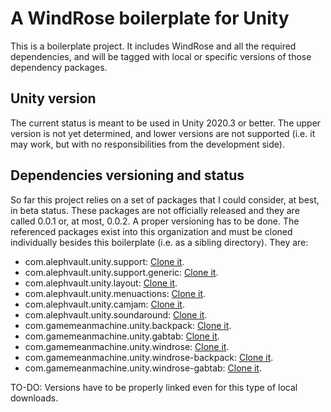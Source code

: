 # A WindRose boilerplate for Unity

This is a boilerplate project. It includes WindRose and all the required dependencies, and will be tagged with local or specific versions of those dependency packages.

Unity version
-------------

The current status is meant to be used in Unity 2020.3 or better. The upper version is not yet determined, and lower versions are not supported (i.e. it may work, but with no responsibilities from the development side).

Dependencies versioning and status
----------------------------------

So far this project relies on a set of packages that I could consider, at best, in beta status. These packages are not officially released and they are called 0.0.1 or, at most, 0.0.2. A proper versioning has to be done. The referenced packages exist into this organization and must be cloned individually besides this boilerplate (i.e. as a sibling directory). They are:

 - com.alephvault.unity.support: [Clone it](http://github.com/AlephVault/unity-support).
 - com.alephvault.unity.support.generic: [Clone it](http://github.com/AlephVault/unity-support-generic).
 - com.alephvault.unity.layout: [Clone it](http://github.com/AlephVault/unity-layout).
 - com.alephvault.unity.menuactions: [Clone it](http://github.com/AlephVault/unity-menu-actions).
 - com.alephvault.unity.camjam: [Clone it](http://github.com/AlephVault/unity-camjam).
 - com.alephvault.unity.soundaround: [Clone it](http://github.com/AlephVault/unity-soundaround).
 - com.gamemeanmachine.unity.backpack: [Clone it](http://gitlab.com/gamemeanmachine/unity-backpack).
 - com.gamemeanmachine.unity.gabtab: [Clone it](http://gitlab.com/gamemeanmachine/unity-gabtab).
 - com.gamemeanmachine.unity.windrose: [Clone it](http://gitlab.com/gamemeanmachine/unity-windrose).
 - com.gamemeanmachine.unity.windrose-backpack: [Clone it](http://gitlab.com/gamemeanmachine/unity-windrose-backpack-plugin).
 - com.gamemeanmachine.unity.windrose-gabtab: [Clone it](http://gitlab.com/gamemeanmachine/unity-windrose-gabtab-plugin).

TO-DO: Versions have to be properly linked even for this type of local downloads.
